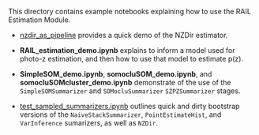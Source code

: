 This directory contains example notebooks explaining how to use the RAIL Estimation Module.

- [nzdir_as_pipeline](https://lsstdescrail.readthedocs.io/en/latest/source/estimation-notebooks.html#the-nzdir-estimator) provides a quick demo of the NZDir estimator.

- **RAIL_estimation_demo.ipynb** explains to inform a model used for photo-z estimation, and then how to use that model to estimate p(z).

- **SimpleSOM_demo.ipynb**, **somocluSOM_demo.ipynb**, and **somocluSOMcluster_demo.ipynb** demonstrate of the use of the `SimpleSOMSummarizer` and `SOMocluSummarizer` `SZPZSummarizer` stages.

- [test_sampled_summarizers.ipynb](https://lsstdescrail.readthedocs.io/en/latest/source/estimation-notebooks.html#testing-sampled-summarizers) outlines quick and dirty bootstrap versions of the `NaiveStackSummarizer`, `PointEstimateHist`, and `VarInference` sumarizers, as well as `NZDir`.
